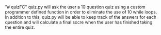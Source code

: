 "# quizFC" 
quiz.py will ask the user a 10 question quiz using a custom programmer defined function in order to eliminate the use of 10 while loops. In addition to this, quiz.py will be able to keep track of the answers for each question and will calculate a final socre when the user has finished taking the entire quiz.
